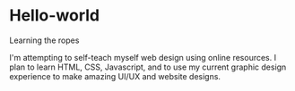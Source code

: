 # Hello-world
Learning the ropes


I'm attempting to self-teach myself web design using online resources. I plan to learn HTML, CSS, Javascript, and to use my current graphic design experience to make amazing UI/UX and website designs.
